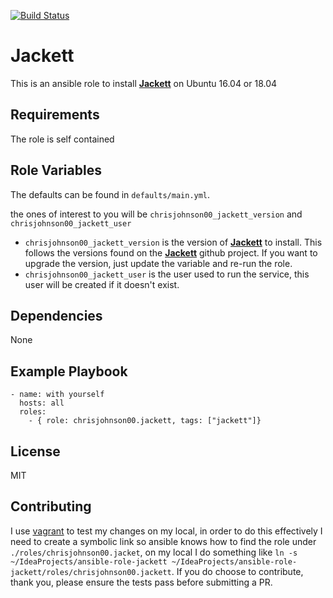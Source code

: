 [![Build Status](https://travis-ci.org/chrisjohnson00/ansible-role-jackett.svg?branch=master)](https://travis-ci.org/chrisjohnson00/ansible-role-jackett)

Jackett
=========

This is an ansible role to install [**Jackett**][1] on Ubuntu 16.04 or 18.04

Requirements
------------

The role is self contained

Role Variables
--------------

The defaults can be found in `defaults/main.yml`.

the ones of interest to you will be `chrisjohnson00_jackett_version` and `chrisjohnson00_jackett_user`
 
 - `chrisjohnson00_jackett_version` is the version of [**Jackett**][1] to install.  This follows the versions found on the [**Jackett**][1] github project.  If you want to upgrade the version, just update the variable and re-run the role.
 - `chrisjohnson00_jackett_user` is the user used to run the service, this user will be created if it doesn't exist.

Dependencies
------------

None

Example Playbook
----------------

    - name: with yourself
      hosts: all
      roles:
        - { role: chrisjohnson00.jackett, tags: ["jackett"]}

License
-------

MIT
 
 
Contributing
-------

I use [vagrant][2] to test my changes on my local, in order to do this effectively I need to create a symbolic link so ansible knows how to find the role under `./roles/chrisjohnson00.jacket`, on my local I do something like `ln -s ~/IdeaProjects/ansible-role-jackett ~/IdeaProjects/ansible-role-jackett/roles/chrisjohnson00.jackett`.  If you do choose to contribute, thank you, please ensure the tests pass before submitting a PR.

[1]: https://github.com/Jackett/Jackett
[2]: http://www.vagrantup.com